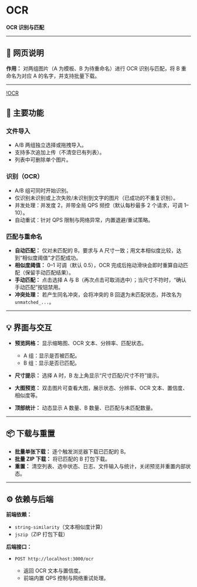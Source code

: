 # OCR

**OCR 识别与匹配**

---

## 📘 网页说明

**作用：** 对两组图片（A 为模板、B 为待重命名）进行 OCR 识别与匹配，将 B 重命名为对应 A 的名字，并支持批量下载。

---

[!OCR](./image.png)

## 🔹 主要功能

### 文件导入

* A/B 两组独立选择或拖拽导入。
* 支持多次追加上传（不清空已有列表）。
* 列表中可删除单个图片。

### 识别（OCR）

* A/B 组可同时开始识别。
* 仅识别未识别或上次失败/未识别到文字的图片（已成功的不重复识别）。
* 并发处理：并发度 2，并带全局 QPS 频控（默认每秒最多 2 个请求，可调 1–10）。
* 自动重试：针对 QPS 限制与网络异常，内置退避/重试策略。

### 匹配与重命名

* **自动匹配：** 仅对未匹配的 B，要求与 A 尺寸一致；用文本相似度比较，达到“相似度阈值”才匹配成功。
* **相似度阈值：** 0–1 可调（默认 0.5），OCR 完成后拖动滑块会即时重算自动匹配（保留手动匹配结果）。
* **手动匹配：** 点击选择 A 与 B（再次点击可取消选中）；当尺寸不符时，“确认手动匹配”按钮禁用。
* **冲突处理：** 若产生同名冲突，会将冲突的 B 回退为未匹配状态，并改名为 `unmatched_...`。

---

## 💡 界面与交互

* **预览网格：** 显示缩略图、OCR 文本、分辨率、匹配状态。

  * A 组：显示是否被匹配。
  * B 组：显示是否已匹配。
* **尺寸提示：** 选择 A 时，B 左上角显示“尺寸匹配/尺寸不符”提示。
* **大图预览：** 双击图片可查看大图，展示状态、分辨率、OCR 文本、置信度、相似度等。
* **顶部统计：** 动态显示 A 数量、B 数量、已匹配与未匹配数量。

---

## 📦 下载与重置

* **批量单张下载：** 逐个触发浏览器下载已匹配的 B。
* **批量 ZIP 下载：** 将已匹配的 B 打包下载。
* **重置：** 清空列表、选中状态、日志、文件输入与统计，关闭预览并重置内部状态。

---

## ⚙️ 依赖与后端

**前端依赖：**

* `string-similarity`（文本相似度计算）
* `jszip`（ZIP 打包下载）

**后端接口：**

* `POST http://localhost:3000/ocr`

  * 返回 OCR 文本与置信度。
  * 前端内置 QPS 控制与网络重试处理。
